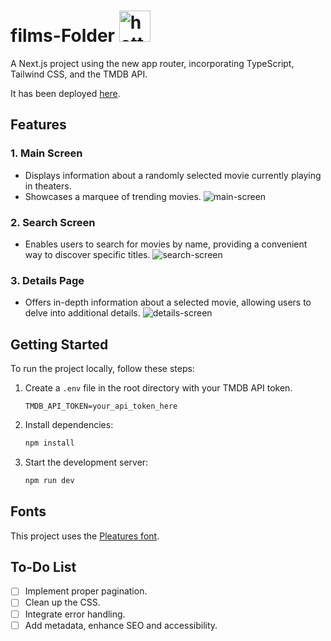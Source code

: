 # films-Folder <img width="50" alt="hottakes-logo" src="https://github.com/63r6o/films-folder/assets/102681223/9158d753-f0e4-4aaf-9977-193a2dfe3d82">



A Next.js project using the new app router, incorporating TypeScript, Tailwind CSS, and the TMDB API.

It has been deployed [here](https://films-folder.vercel.app/).

## Features

### 1. Main Screen

- Displays information about a randomly selected movie currently playing in theaters.
- Showcases a marquee of trending movies.
  ![main-screen](https://github.com/63r6o/films-folder/assets/102681223/6194e701-2ea0-4247-9046-90a397501b51)

### 2. Search Screen

- Enables users to search for movies by name, providing a convenient way to discover specific titles.
  ![search-screen](https://github.com/63r6o/films-folder/assets/102681223/315abbe7-aee7-4350-bfe5-f9451854e9ca)

### 3. Details Page

- Offers in-depth information about a selected movie, allowing users to delve into additional details.
  ![details-screen](https://github.com/63r6o/films-folder/assets/102681223/da9e2727-a9d6-4504-8c8a-e9b1b5df498d)

## Getting Started

To run the project locally, follow these steps:

1. Create a `.env` file in the root directory with your TMDB API token.

   ```
   TMDB_API_TOKEN=your_api_token_here
   ```

2. Install dependencies:

   ```bash
   npm install
   ```

3. Start the development server:
   ```bash
   npm run dev
   ```

## Fonts

This project uses the [Pleatures font](https://www.fontspace.com/pleatures-font-f96081).

## To-Do List

- [ ] Implement proper pagination.
- [ ] Clean up the CSS.
- [ ] Integrate error handling.
- [ ] Add metadata, enhance SEO and accessibility.
